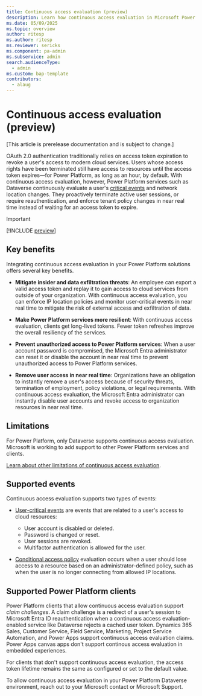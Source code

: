 ```yaml
---
title: Continuous access evaluation (preview)
description: Learn how continuous access evaluation in Microsoft Power Platform enforces changes to user access and tenant policy in near real time.
ms.date: 05/09/2025
ms.topic: overview
author: ritesp
ms.author: ritesp
ms.reviewer: sericks
ms.component: pa-admin
ms.subservice: admin
search.audienceType: 
  - admin
ms.custom: bap-template
contributors:
  - alaug 
---
```


# Continuous access evaluation (preview)

[This article is prerelease documentation and is subject to change.]

OAuth 2.0 authentication traditionally relies on access token expiration to revoke a user's access to modern cloud services. Users whose access rights have been terminated still have access to resources until the access token expires&mdash;for Power Platform, as long as an hour, by default. With continuous access evaluation, however, Power Platform services such as Dataverse continuously evaluate a user's [critical events](/azure/active-directory/conditional-access/concept-continuous-access-evaluation#critical-event-evaluation) and network location changes. They proactively terminate active user sessions, or require reauthentication, and enforce tenant policy changes in near real time instead of waiting for an access token to expire.

> [!IMPORTANT]
> [!INCLUDE [preview](../includes/cc-preview-features-definition.md)]

## Key benefits

Integrating continuous access evaluation in your Power Platform solutions offers several key benefits.

- **Mitigate insider and data exfiltration threats**: An employee can export a valid access token and replay it to gain access to cloud services from outside of your organization. With continuous access evaluation, you can enforce IP location policies and monitor user-critical events in near real time to mitigate the risk of external access and exfiltration of data.

- **Make Power Platform services more resilient**: With continuous access evaluation, clients get long-lived tokens. Fewer token refreshes improve the overall resiliency of the services.

- **Prevent unauthorized access to Power Platform services**: When a user account password is compromised, the Microsoft Entra administrator can reset it or disable the account in near real time to prevent unauthorized access to Power Platform services.

- **Remove user access in near real time**: Organizations have an obligation to instantly remove a user's access because of security threats, termination of employment, policy violations, or legal requirements. With continuous access evaluation, the Microsoft Entra administrator can instantly disable user accounts and revoke access to organization resources in near real time.

## Limitations

For Power Platform, only Dataverse supports continuous access evaluation. Microsoft is working to add support to other Power Platform services and clients.

[Learn about other limitations of continuous access evaluation](/azure/active-directory/conditional-access/concept-continuous-access-evaluation#limitations).

## Supported events

Continuous access evaluation supports two types of events:

- [User-critical events](/azure/active-directory/conditional-access/concept-continuous-access-evaluation#critical-event-evaluation) are events that are related to a user's access to cloud resources:

  - User account is disabled or deleted.
  - Password is changed or reset.
  - User sessions are revoked.
  - Multifactor authentication is allowed for the user.

- [Conditional access policy](/azure/active-directory/conditional-access/concept-continuous-access-evaluation#conditional-access-policy-evaluation) evaluation occurs when a user should lose access to a resource based on an administrator-defined policy, such as when the user is no longer connecting from allowed IP locations.

## Supported Power Platform clients

Power Platform clients that allow continuous access evaluation support *claim challenges*. A claim challenge is a redirect of a user's session to Microsoft Entra ID reauthentication when a continuous access evaluation-enabled service like Dataverse rejects a cached user token. Dynamics 365 Sales, Customer Service, Field Service, Marketing, Project Service Automation, and Power Apps support continuous access evaluation claims. Power Apps canvas apps don't support continous access evaluation in embedded experiences. 

For clients that don't support continuous access evaluation, the access token lifetime remains the same as configured or set to the default value.

To allow continuous access evaluation in your Power Platform Dataverse environment, reach out to your Microsoft contact or Microsoft Support.
